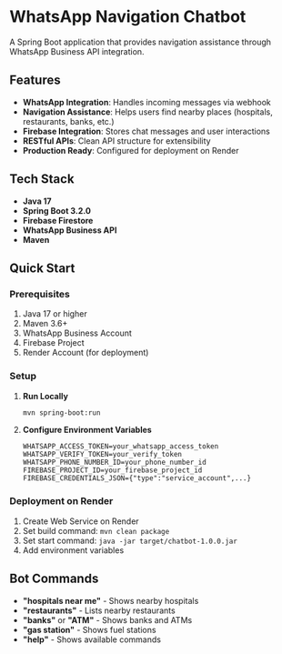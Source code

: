 # WhatsApp Navigation Chatbot

A Spring Boot application that provides navigation assistance through WhatsApp Business API integration.

## Features

- **WhatsApp Integration**: Handles incoming messages via webhook
- **Navigation Assistance**: Helps users find nearby places (hospitals, restaurants, banks, etc.)
- **Firebase Integration**: Stores chat messages and user interactions
- **RESTful APIs**: Clean API structure for extensibility
- **Production Ready**: Configured for deployment on Render

## Tech Stack

- **Java 17**
- **Spring Boot 3.2.0**
- **Firebase Firestore**
- **WhatsApp Business API**
- **Maven**

## Quick Start

### Prerequisites

1. Java 17 or higher
2. Maven 3.6+
3. WhatsApp Business Account
4. Firebase Project
5. Render Account (for deployment)

### Setup

1. **Run Locally**
   ```bash
   mvn spring-boot:run
   ```

2. **Configure Environment Variables**
   ```
   WHATSAPP_ACCESS_TOKEN=your_whatsapp_access_token
   WHATSAPP_VERIFY_TOKEN=your_verify_token
   WHATSAPP_PHONE_NUMBER_ID=your_phone_number_id
   FIREBASE_PROJECT_ID=your_firebase_project_id
   FIREBASE_CREDENTIALS_JSON={"type":"service_account",...}
   ```

### Deployment on Render

1. Create Web Service on Render
2. Set build command: `mvn clean package`
3. Set start command: `java -jar target/chatbot-1.0.0.jar`
4. Add environment variables

## Bot Commands

- **"hospitals near me"** - Shows nearby hospitals
- **"restaurants"** - Lists nearby restaurants  
- **"banks"** or **"ATM"** - Shows banks and ATMs
- **"gas station"** - Shows fuel stations
- **"help"** - Shows available commands
